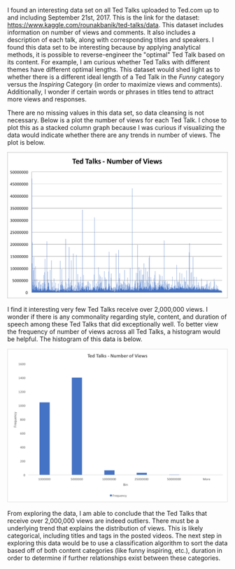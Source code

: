
I found an interesting data set on all Ted Talks uploaded to Ted.com up
to and including September 21st, 2017. This is the link for the dataset:
<https://www.kaggle.com/rounakbanik/ted-talks/data>. This dataset
includes information on number of views and comments. It also includes a
description of each talk, along with corresponding titles and speakers.
I found this data set to be interesting because by applying analytical
methods, it is possible to reverse-engineer the \"optimal\" Ted Talk
based on its content. For example, I am curious whether Ted Talks with
different themes have different optimal lengths. This dataset would shed
light as to whether there is a different ideal length of a Ted Talk in
the *Funny* category versus the *Inspiring* Category (in order to
maximize views and comments). Additionally, I wonder if certain words or
phrases in titles tend to attract more views and responses.

There are no missing values in this data set, so data cleansing is not
necessary. Below is a plot the number of views for each Ted Talk. I
chose to plot this as a stacked column graph because I was curious if
visualizing the data would indicate whether there are any trends in
number of views. The plot is below.

<img src = "stackedcolumngraph.png">


I find it interesting very few Ted Talks receive over 2,000,000 views. I
wonder if there is any commonality regarding style, content, and
duration of speech among these Ted Talks that did exceptionally well. To
better view the frequency of number of views across all Ted Talks, a
histogram would be helpful. The histogram of this data is below.


<img src = "histogram.png">


From exploring the data, I am able to conclude that the Ted
Talks that receive over 2,000,000 views are indeed outliers. There must
be a underlying trend that explains the distribution of views. This is
likely categorical, including titles and tags in the posted videos. The
next step in exploring this data would be to use a classification
algorithm to sort the data based off of both content categories (like
funny inspiring, etc.), duration in order to determine if further
relationships exist between these categories.


```python

```

